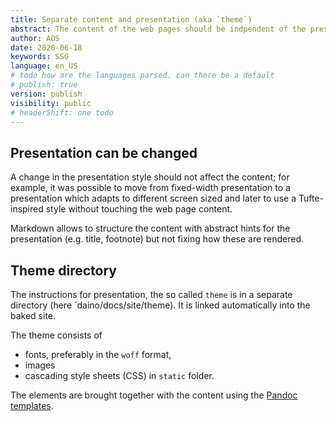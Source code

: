 ```yaml
---
title: Separate content and presentation (aka `theme`)
abstract: The content of the web pages should be indpendent of the presentation.
author: AOS
date: 2020-06-18
keywords: SSG
language: en_US
# todo how are the languages parsed. can there be a default
# publish: true
version: publish
visibility: public
# headerShift: one todo 
---
```


## Presentation can be changed 

A change in the presentation style should not affect the content; for example, it was possible to move from fixed-width presentation to a presentation which adapts to different screen sized and later to use a Tufte-inspired style without touching the web page content. 

Markdown allows to structure the content with abstract hints for the presentation (e.g. title, footnote) but not fixing how these are rendered. 

## Theme directory
The instructions for presentation, the so called `theme` is in a separate directory (here `daino/docs/site/theme). It is linked automatically into the baked site. 

The theme consists of 

- fonts, preferably in the `woff` format,
- images
- cascading style sheets (CSS) in `static` folder. 

The elements are brought together with the content using the [Pandoc templates](https://hackage.haskell.org/package/pandoc-3.1.1/docs/Text-Pandoc-Templates.html).
